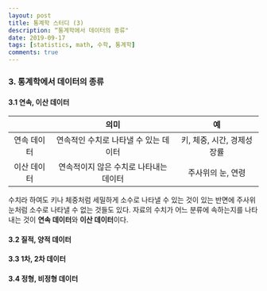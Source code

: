 ```yaml
---
layout: post
title: 통계학 스터디 (3)
description: “통계학에서 데이터의 종류"
date: 2019-09-17
tags: [statistics, math, 수학, 통계학]
comments: true
---
```




### 3. 통계학에서 데이터의 종류

#### 3.1 연속, 이산 데이터

|             |                  의미                  |             예             |
| :---------: | :------------------------------------: | :------------------------: |
| 연속 데이터 | 연속적인 수치로 나타낼 수 있는 데이터  | 키, 체중, 시간, 경제성장률 |
| 이산 데이터 | 연속적이지 않은 수치로 나타내는 데이터 |     주사위의 눈, 연령      |

수치라 하여도 키나 체중처럼 세밀하게 소수로 나타낼 수 있는 것이 있는 반면에 주사위 눈처럼 소수로 나타낼 수 없는 것들도 있다. 자료의 수치가 어느 분류에 속하는지를 나타내는 것이 **연속 데이터**와 **이산 데이터**이다.

#### 3.2 질적, 양적 데이터



#### 3.3 1차, 2차 데이터

#### 3.4 정형, 비정형 데이터





























